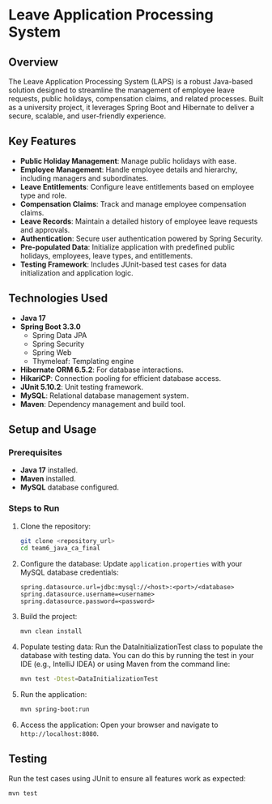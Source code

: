 # Leave Application Processing System

## Overview

The Leave Application Processing System (LAPS) is a robust Java-based solution designed to streamline the management of employee leave requests, public holidays, compensation claims, and related processes. Built as a university project, it leverages Spring Boot and Hibernate to deliver a secure, scalable, and user-friendly experience.

## Key Features

- **Public Holiday Management**: Manage public holidays with ease.
- **Employee Management**: Handle employee details and hierarchy, including managers and subordinates.
- **Leave Entitlements**: Configure leave entitlements based on employee type and role.
- **Compensation Claims**: Track and manage employee compensation claims.
- **Leave Records**: Maintain a detailed history of employee leave requests and approvals.
- **Authentication**: Secure user authentication powered by Spring Security.
- **Pre-populated Data**: Initialize application with predefined public holidays, employees, leave types, and entitlements.
- **Testing Framework**: Includes JUnit-based test cases for data initialization and application logic.

## Technologies Used

- **Java 17**
- **Spring Boot 3.3.0**
  - Spring Data JPA
  - Spring Security
  - Spring Web
  - Thymeleaf: Templating engine
- **Hibernate ORM 6.5.2**: For database interactions.
- **HikariCP**: Connection pooling for efficient database access.
- **JUnit 5.10.2**: Unit testing framework.
- **MySQL**: Relational database management system.
- **Maven**: Dependency management and build tool.

## Setup and Usage

### Prerequisites

- **Java 17** installed.
- **Maven** installed.
- **MySQL** database configured.

### Steps to Run

1. Clone the repository:

   ```bash
   git clone <repository_url>
   cd team6_java_ca_final
   ```

2. Configure the database: Update `application.properties` with your MySQL database credentials:

   ```properties
   spring.datasource.url=jdbc:mysql://<host>:<port>/<database>
   spring.datasource.username=<username>
   spring.datasource.password=<password>
   ```

3. Build the project:

   ```bash
   mvn clean install
   ```
4.	Populate testing data: Run the DataInitializationTest class to populate the database with testing data. You can do this by running the test in     your IDE (e.g., IntelliJ IDEA) or using Maven from the command line:

    ```bash
    mvn test -Dtest=DataInitializationTest
    ```
5. Run the application:

   ```bash
   mvn spring-boot:run
   ```

6. Access the application: Open your browser and navigate to `http://localhost:8080`.

## Testing

Run the test cases using JUnit to ensure all features work as expected:

```bash
mvn test
```




